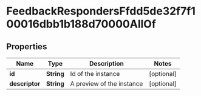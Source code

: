 

# FeedbackRespondersFfdd5de32f7f100016dbb1b188d70000AllOf


## Properties

| Name | Type | Description | Notes |
|------------ | ------------- | ------------- | -------------|
|**id** | **String** | Id of the instance |  [optional] |
|**descriptor** | **String** | A preview of the instance |  [optional] |



